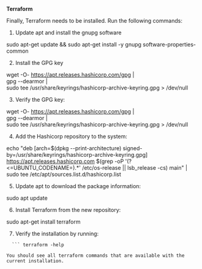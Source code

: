 **Terraform**

Finally, Terraform needs to be installed. Run the following commands:
1. Update apt and install the gnupg software

  sudo apt-get update && sudo apt-get install -y gnupg software-properties-common

2. Install the GPG key

  wget -O- https://apt.releases.hashicorp.com/gpg | \
gpg --dearmor | \
sudo tee /usr/share/keyrings/hashicorp-archive-keyring.gpg > /dev/null

3. Verify the GPG key:

  wget -O- https://apt.releases.hashicorp.com/gpg | \
gpg --dearmor | \
sudo tee /usr/share/keyrings/hashicorp-archive-keyring.gpg > /dev/null


4. Add the Hashicorp repository to the system:

  echo "deb [arch=$(dpkg --print-architecture) signed-by=/usr/share/keyrings/hashicorp-archive-keyring.gpg] https://apt.releases.hashicorp.com $(grep -oP '(?<=UBUNTU_CODENAME=).*' /etc/os-release || lsb_release -cs) main" | sudo tee /etc/apt/sources.list.d/hashicorp.list

5. Update apt to download the package information:

  sudo apt update

6. Install Terraform from the new repository:

 sudo apt-get install terraform

7. Verify the installation by running: 
```
  ``` terraform -help

You should see all terraform commands that are available with the current installation.